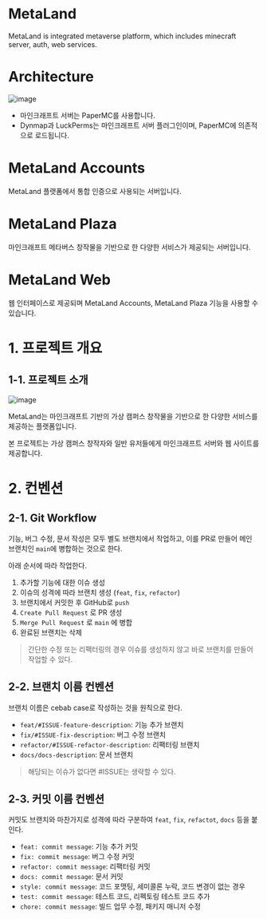 # MetaLand

MetaLand is integrated metaverse platform, which includes minecraft server, auth, web services.

# Architecture
![image](https://user-images.githubusercontent.com/20203944/158025473-8eb2e274-b6e1-436c-ad5b-2ee3e03a3a75.png)

* 마인크래프트 서버는 PaperMC를 사용합니다.
* Dynmap과 LuckPerms는 마인크래프트 서버 플러그인이며, PaperMC에 의존적으로 로드됩니다.

# MetaLand Accounts
MetaLand 플랫폼에서 통합 인증으로 사용되는 서버입니다.

# MetaLand Plaza
마인크래프트 메타버스 창작물을 기반으로 한 다양한 서비스가 제공되는 서버입니다.

# MetaLand Web
웹 인터페이스로 제공되며 MetaLand Accounts, MetaLand Plaza 기능을 사용할 수 있습니다.

# 1. 프로젝트 개요

## 1-1. 프로젝트 소개
![image](https://user-images.githubusercontent.com/20203944/158054197-1bf044f2-cdd9-4525-8be9-aa3aa154048f.png)

MetaLand는 마인크래프트 기반의 가상 캠퍼스 창작물을 기반으로 한 다양한 서비스를 제공하는 플랫폼입니다.

본 프로젝트는 가상 캠퍼스 창작자와 일반 유저들에게 마인크래프트 서버와 웹 사이트를 제공합니다.

# 2. 컨벤션

## 2-1. Git Workflow
기능, 버그 수정, 문서 작성은 모두 별도 브랜치에서 작업하고, 이를 PR로 만들어 메인 브랜치인 `main`에 병합하는 것으로 한다.

아래 순서에 따라 작업한다.

1. 추가할 기능에 대한 이슈 생성
2. 이슈의 성격에 따라 브랜치 생성 (`feat`, `fix`, `refactor`)
3. 브랜치에서 커밋한 후 GitHub로 `push`
4. `Create Pull Request` 로 PR 생성
5. `Merge Pull Request` 로 `main` 에 병합
6. 완료된 브랜치는 삭제

> 간단한 수정 또는 리팩터링의 경우 이슈를 생성하지 않고 바로 브랜치를 만들어 작업할 수 있다.

## 2-2. 브랜치 이름 컨벤션
브랜치 이름은 cebab case로 작성하는 것을 원칙으로 한다.

* `feat/#ISSUE-feature-description`: 기능 추가 브랜치
* `fix/#ISSUE-fix-description`: 버그 수정 브랜치
* `refactor/#ISSUE-refactor-description`: 리팩터링 브랜치
* `docs/docs-description`: 문서 브랜치

> 해당되는 이슈가 없다면 #ISSUE는 생략할 수 있다.

## 2-3. 커밋 이름 컨벤션
커밋도 브랜치와 마찬가지로 성격에 따라 구분하여 `feat`, `fix`, `refactot`, `docs` 등을 붙인다.

* `feat: commit message`: 기능 추가 커밋
* `fix: commit message`: 버그 수정 커밋
* `refactor: commit message`: 리팩터링 커밋
* `docs: commit message`: 문서 커밋
* `style: commit message`: 코드 포맷팅, 세미콜론 누락, 코드 변경이 없는 경우
* `test: commit message`: 테스트 코드, 리펙토링 테스트 코드 추가
* `chore: commit message`: 빌드 업무 수정, 패키지 매니저 수정
